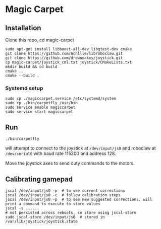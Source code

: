 # Magic Carpet

## Installation

Clone this repo, cd magic-carpet

```
sudo apt-get install libboost-all-dev libgtest-dev cmake
git clone https://github.com/Achllle/libroboclaw.git
git clone https://github.com/drewnoakes/joystick.git
cp magic-carpet/joystick_cml.txt joystick/CMakeLists.txt
mkdir build && cd build
cmake ..
cmake --build .
```

### Systemd setup

```
sudo cp ./magiccarpet.service /etc/systemd/system
sudo cp ./bin/carpetfly /usr/bin
sudo service enable magiccarpet
sudo service start magiccarpet
```

## Run

```
./bin/carpetfly
```
will attempt to connect to the joystick at `/dev/input/js0` and roboclaw at
`/dev/serial0` with baud rate 115200 and address 128.

Move the joystick axes to send duty commands to the motors.

## Calibrating gamepad

```
jscal /dev/input/js0 -p  # to see current corrections
jscal /dev/input/js0 -c  # follow calibration steps
jscal /dev/input/js0 -p  # to see new suggested corrections, will print a command to execute to store values
jscal -s ......
# not persisted across reboots, so store using jscal-store
sudo jscal-store /dev/input/js0  # stored in /var/lib/joystick/joystick.state
```
